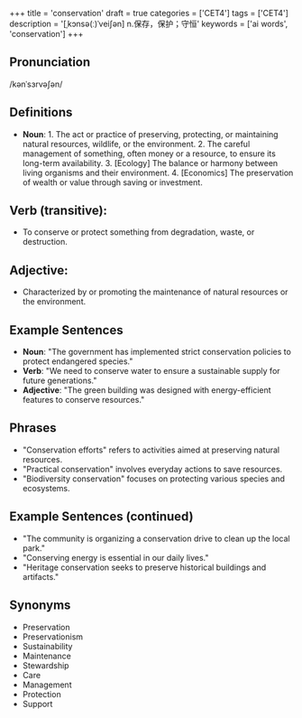+++
title = 'conservation'
draft = true
categories = ['CET4']
tags = ['CET4']
description = '[ˌkɔnsə(ː)ˈvei∫ən] n.保存，保护；守恒'
keywords = ['ai words', 'conservation']
+++

## Pronunciation
/kənˈsɜrvəʃən/

## Definitions
- **Noun**: 1. The act or practice of preserving, protecting, or maintaining natural resources, wildlife, or the environment. 2. The careful management of something, often money or a resource, to ensure its long-term availability. 3. [Ecology] The balance or harmony between living organisms and their environment. 4. [Economics] The preservation of wealth or value through saving or investment.

## Verb (transitive): 
- To conserve or protect something from degradation, waste, or destruction. 

## Adjective: 
- Characterized by or promoting the maintenance of natural resources or the environment.

## Example Sentences
- **Noun**: "The government has implemented strict conservation policies to protect endangered species."
- **Verb**: "We need to conserve water to ensure a sustainable supply for future generations."
- **Adjective**: "The green building was designed with energy-efficient features to conserve resources."

## Phrases
- "Conservation efforts" refers to activities aimed at preserving natural resources.
- "Practical conservation" involves everyday actions to save resources.
- "Biodiversity conservation" focuses on protecting various species and ecosystems.

## Example Sentences (continued)
- "The community is organizing a conservation drive to clean up the local park."
- "Conserving energy is essential in our daily lives."
- "Heritage conservation seeks to preserve historical buildings and artifacts."

## Synonyms
- Preservation
- Preservationism
- Sustainability
- Maintenance
- Stewardship
- Care
- Management
- Protection
- Support
